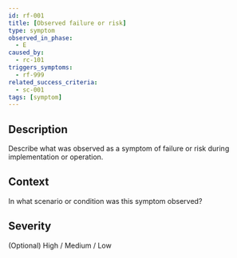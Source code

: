 ```yaml
---
id: rf-001
title: [Observed failure or risk]
type: symptom
observed_in_phase:
  - E
caused_by:
  - rc-101
triggers_symptoms:
  - rf-999
related_success_criteria:
  - sc-001
tags: [symptom]
---
```


## Description
Describe what was observed as a symptom of failure or risk during implementation or operation.

## Context
In what scenario or condition was this symptom observed?

## Severity
(Optional) High / Medium / Low

